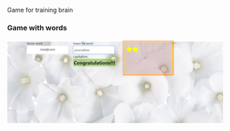 Game for training brain

<p>
  <h3>Game with words</h3>
 <img src='https://github.com/mirelasteve/Game-with-words/blob/master/PIctures/image-4.png' height='200px' width='500px'/ >
</p>
